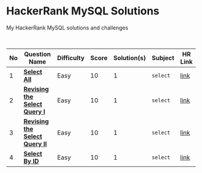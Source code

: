 # HackerRank MySQL Solutions
My HackerRank MySQL solutions and challenges

<br>

| No | Question Name | Difficulty | Score | Solution(s) | Subject | HR Link |
|--|--|--|--|--|--|--|
| 1 | [**Select All**](https://github.com/hevalhazalkurt/HackerRank_MySQL_Solutions/blob/master/solutions/001_Select_All.md) | Easy | 10 | 1 | `select` | [link](https://www.hackerrank.com/challenges/select-all-sql/problem) |
| 2 | [**Revising the Select Query I**](https://github.com/hevalhazalkurt/HackerRank_MySQL_Solutions/blob/master/solutions/002_Revising_the_Select_Query_I.md) | Easy | 10 | 1 | `select` | [link](https://www.hackerrank.com/challenges/revising-the-select-query/problem) |
| 3 | [**Revising the Select Query II**](https://github.com/hevalhazalkurt/HackerRank_MySQL_Solutions/blob/master/solutions/003_Revising_the_Select_Query_II.md) | Easy | 10 | 1 | `select` | [link](https://www.hackerrank.com/challenges/revising-the-select-query-2/problem) |
| 4 | [**Select By ID**](https://github.com/hevalhazalkurt/HackerRank_MySQL_Solutions/blob/master/solutions/004_Select_By_ID.md) | Easy | 10 | 1 | `select` | [link](https://www.hackerrank.com/challenges/select-by-id/problem) |
